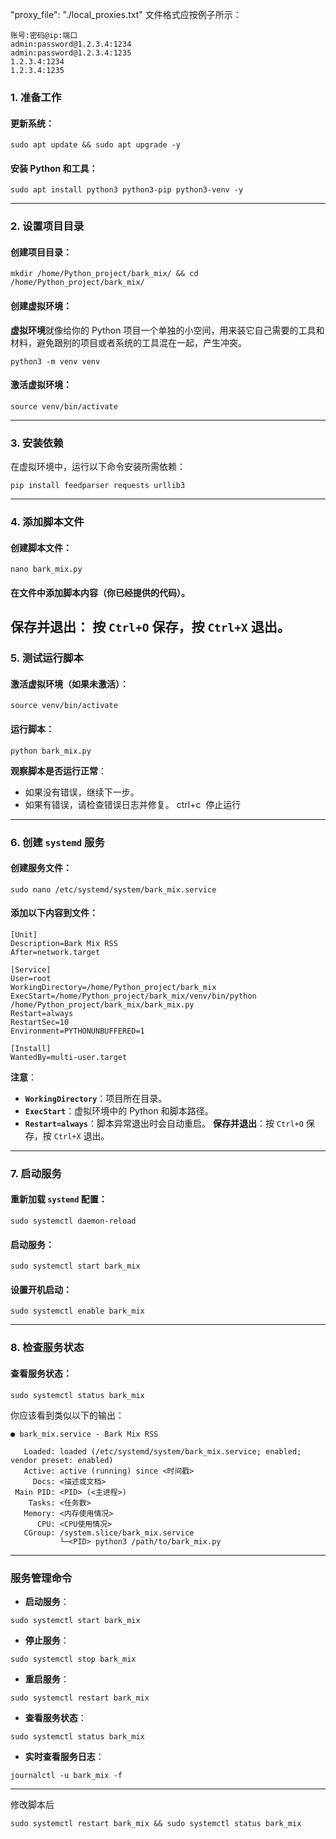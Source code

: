  "proxy_file": "./local_proxies.txt" 文件格式应按例子所示：
```
账号:密码@ip:端口
admin:password@1.2.3.4:1234
admin:password@1.2.3.4:1235
1.2.3.4:1234
1.2.3.4:1235
```
 
### **1. 准备工作**
#### 更新系统：
```
sudo apt update && sudo apt upgrade -y
```
#### 安装 Python 和工具：
```
sudo apt install python3 python3-pip python3-venv -y
```
---
### **2. 设置项目目录**

#### 创建项目目录：
```
mkdir /home/Python_project/bark_mix/ && cd /home/Python_project/bark_mix/
```
#### 创建虚拟环境：
**虚拟环境**就像给你的 Python 项目一个单独的小空间，用来装它自己需要的工具和材料，避免跟别的项目或者系统的工具混在一起，产生冲突。
```
python3 -m venv venv
```
#### 激活虚拟环境：
```
source venv/bin/activate
```
---
### **3. 安装依赖**
在虚拟环境中，运行以下命令安装所需依赖：
```
pip install feedparser requests urllib3
```
---
### **4. 添加脚本文件**
#### 创建脚本文件：
```
nano bark_mix.py
```
#### 在文件中添加脚本内容（你已经提供的代码）。
**保存并退出**： 按 `Ctrl+O` 保存，按 `Ctrl+X` 退出。
---
### **5. 测试运行脚本**

#### 激活虚拟环境（如果未激活）：
```
source venv/bin/activate
```
#### 运行脚本：
```
python bark_mix.py
```

**观察脚本是否运行正常**：
- 如果没有错误，继续下一步。
- 如果有错误，请检查错误日志并修复。
ctrl+c  停止运行
---
### **6. 创建 `systemd` 服务**
#### 创建服务文件：
```
sudo nano /etc/systemd/system/bark_mix.service
```
#### 添加以下内容到文件：
```
[Unit]
Description=Bark Mix RSS
After=network.target

[Service]
User=root
WorkingDirectory=/home/Python_project/bark_mix
ExecStart=/home/Python_project/bark_mix/venv/bin/python /home/Python_project/bark_mix/bark_mix.py
Restart=always
RestartSec=10
Environment=PYTHONUNBUFFERED=1

[Install]
WantedBy=multi-user.target
```
**注意**：
- **`WorkingDirectory`**：项目所在目录。
- **`ExecStart`**：虚拟环境中的 Python 和脚本路径。
- **`Restart=always`**：脚本异常退出时会自动重启。
**保存并退出**：按 `Ctrl+O` 保存，按 `Ctrl+X` 退出。
---
### **7. 启动服务**
#### 重新加载 `systemd` 配置：
```
sudo systemctl daemon-reload
```
#### 启动服务：
```
sudo systemctl start bark_mix
```
#### 设置开机启动：
```
sudo systemctl enable bark_mix
```
---
### **8. 检查服务状态**
#### 查看服务状态：
```
sudo systemctl status bark_mix
```
你应该看到类似以下的输出：

```
● bark_mix.service - Bark Mix RSS

   Loaded: loaded (/etc/systemd/system/bark_mix.service; enabled; vendor preset: enabled)
   Active: active (running) since <时间戳>
     Docs: <描述或文档>
 Main PID: <PID> (<主进程>)
    Tasks: <任务数>
   Memory: <内存使用情况>
      CPU: <CPU使用情况>
   CGroup: /system.slice/bark_mix.service
           └─<PID> python3 /path/to/bark_mix.py
```

---
### **服务管理命令**
- **启动服务**：
```
sudo systemctl start bark_mix
```
- **停止服务**：
```
sudo systemctl stop bark_mix
```
- **重启服务**：
```
sudo systemctl restart bark_mix
```
- **查看服务状态**：
```
sudo systemctl status bark_mix
```
- **实时查看服务日志**：
```
journalctl -u bark_mix -f
```
---
修改脚本后
```
sudo systemctl restart bark_mix && sudo systemctl status bark_mix
```
